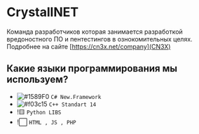 # CrystallNET
Команда разработчиков которая занимается разработкой вредоностного ПО и пентестингов в ознокомительных целях. Подробнее на сайте [https://cn3x.net/company](CN3X)

## Какие языки программирования мы используем?
- ![#1589F0](https://placehold.co/15x15/1589F0/1589F0.png) `С# New.Framework`
- ![#f03c15](https://placehold.co/15x15/f03c15/f03c15.png) `C++ Standart 14`
- !🟨 `Python LIBS`
- !⬜ `HTML , JS , PHP`
